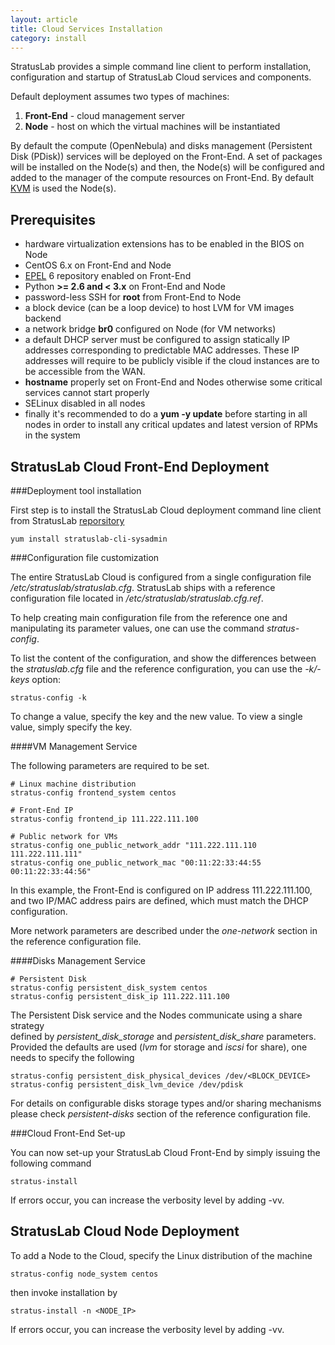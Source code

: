 ```yaml
---
layout: article
title: Cloud Services Installation
category: install
---
```


StratusLab provides a simple command line client to perform installation, 
configuration and startup of StratusLab Cloud services and components.

Default deployment assumes two types of machines: 

1. **Front-End** - cloud management server 
2. **Node** - host on which the virtual machines will be instantiated

By default the compute (OpenNebula) and disks management (Persistent Disk (PDisk)) 
services will be deployed on the Front-End. A set of packages will be installed 
on the Node(s) and then, the Node(s) will be configured and added to the manager
of the compute resources on Front-End. By default [KVM][linux-kvm] is used the 
Node(s).

Prerequisites
-------------

+ hardware virtualization extensions has to be enabled in the BIOS on Node
+ CentOS 6.x on Front-End and Node
+ [EPEL][epel] 6 repository enabled on Front-End
+ Python **>= 2.6 and < 3.x** on Front-End and Node
+ password-less SSH for **root** from Front-End to Node 
+ a block device (can be a loop device) to host LVM for VM images backend
+ a network bridge **br0** configured on Node (for VM networks)
+ a default DHCP server must be configured to assign statically IP addresses 
corresponding to predictable MAC addresses. These IP addresses will require 
to be publicly visible if the cloud instances are to be accessible from the WAN.
+ **hostname** properly set on Front-End and Nodes otherwise some critical services 
cannot start properly
+ SELinux disabled in all nodes
+ finally it's recommended to do a **yum -y update** before starting in all nodes in order to install any 
critical updates and latest version of RPMs in the system

StratusLab Cloud Front-End Deployment
-------------------------------------

###Deployment tool installation

First step is to install the StratusLab Cloud deployment command line client 
from StratusLab [reporsitory][yum-config]

    yum install stratuslab-cli-sysadmin

###Configuration file customization

The entire StratusLab Cloud is configured from a single configuration file 
*/etc/stratuslab/stratuslab.cfg*. StratusLab ships with a reference 
configuration file located in */etc/stratuslab/stratuslab.cfg.ref*.

To help creating main configuration file from the reference one and 
manipulating its parameter values, one can use the command 
*stratus-config*. 

To list the content of the configuration, and show the differences between 
the *stratuslab.cfg* file and the reference configuration, you can use 
the *-k/-keys* option:

    stratus-config -k

To change a value, specify the key and the new value. To view a single value, 
simply specify the key.

####VM Management Service

The following parameters are required to be set.

    # Linux machine distribution
    stratus-config frontend_system centos

    # Front-End IP
    stratus-config frontend_ip 111.222.111.100

    # Public network for VMs
    stratus-config one_public_network_addr "111.222.111.110 111.222.111.111"
    stratus-config one_public_network_mac "00:11:22:33:44:55 00:11:22:33:44:56"

In this example, the Front-End is configured on IP address 111.222.111.100, and 
two IP/MAC address pairs are defined, which must match the DHCP configuration.

More network parameters are described under the *one-network* section in 
the reference configuration file.

####Disks Management Service

    # Persistent Disk
    stratus-config persistent_disk_system centos
    stratus-config persistent_disk_ip 111.222.111.100

The Persistent Disk service and the Nodes communicate using a share strategy  
defined by *persistent_disk_storage* and *persistent_disk_share* parameters. 
Provided the defaults are used (*lvm* for storage and *iscsi* for share), one 
needs to specify the following

    stratus-config persistent_disk_physical_devices /dev/<BLOCK_DEVICE>
    stratus-config persistent_disk_lvm_device /dev/pdisk

For details on configurable disks storage types and/or sharing mechanisms 
please check *persistent-disks* section of the reference configuration file.

###Cloud Front-End Set-up

You can now set-up your StratusLab Cloud Front-End by simply issuing the 
following command

    stratus-install

If errors occur, you can increase the verbosity level by adding -vv.

StratusLab Cloud Node Deployment
-------------------------------------

To add a Node to the Cloud, specify the Linux distribution of the machine

    stratus-config node_system centos

then invoke installation by
 
    stratus-install -n <NODE_IP>

If errors occur, you can increase the verbosity level by adding -vv.

[yum-config]: http://yum.stratuslab.eu/
[linux-kvm]: http://www.linux-kvm.org/
[epel]: http://fedoraproject.org/wiki/EPEL
